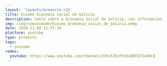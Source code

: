 ```yaml
---
layout: 'layouts/proxecto.njk'
title: Eusumo Economía social de Galicia
description: Canle sobre a Economía Social de Galicia, con información útil para todas as persoas emprendedoras neste eido e as que queren emprender nel. Experiencias de éxito en cooperativismo, sociedades laborais, centros especiais de emprego, empresas de inserción...
img: /img/comunidade/Eusumo_Economia_social_de_Galicia.webp
date: 2010-11-09 11:37:19
platform: youtube
type: proxecto
tags:
  - youtube
redes:
  youtube: https://www.youtube.com/channel/UCKc57DzFFX3xQ9FGYZuhHCQ
---
```

